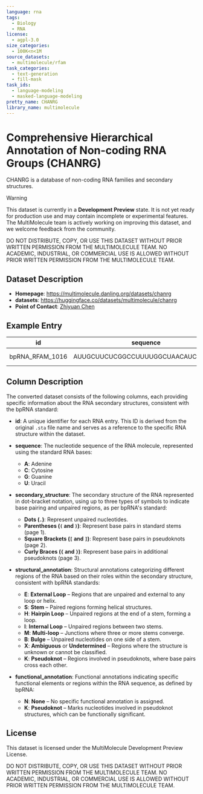 ```yaml
---
language: rna
tags:
  - Biology
  - RNA
license:
  - agpl-3.0
size_categories:
  - 100K<n<1M
source_datasets:
  - multimolecule/rfam
task_categories:
  - text-generation
  - fill-mask
task_ids:
  - language-modeling
  - masked-language-modeling
pretty_name: CHANRG
library_name: multimolecule
---
```


# Comprehensive Hierarchical Annotation of Non-coding RNA Groups (CHANRG)

CHANRG is a database of non-coding RNA families and secondary structures.

> [!WARNING]
> This dataset is currently in a **Development Preview** state. It is not yet ready for production use and may contain incomplete or experimental features. The MultiMolecule team is actively working on improving this dataset, and we welcome feedback from the community.
>
> DO NOT DISTRIBUTE, COPY, OR USE THIS DATASET WITHOUT PRIOR WRITTEN PERMISSION FROM THE MULTIMOLECULE TEAM.
> NO ACADEMIC, INDUSTRIAL, OR COMMERCIAL USE IS ALLOWED WITHOUT PRIOR WRITTEN PERMISSION FROM THE MULTIMOLECULE TEAM.

## Dataset Description

- **Homepage**: https://multimolecule.danling.org/datasets/chanrg
- **datasets**: https://huggingface.co/datasets/multimolecule/chanrg
- **Point of Contact**: [Zhiyuan Chen](mailto:this@zyc.ai)

## Example Entry

| id              | sequence                            | secondary_structure              | structural_annotation               | functional_annotation               |
| --------------- | ----------------------------------- | -------------------------------- | ----------------------------------- | ----------------------------------- |
| bpRNA_RFAM_1016 | AUUGCUUCUCGGCCUUUUGGCUAACAUCAAGU... | ......(((.((((....)))).)))...... | EEEEEESSSISSSSHHHHSSSSISSSXXXXXX... | NNNNNNNNNNNNNNNNNNNNNNNNNNNNNNNN... |

## Column Description

The converted dataset consists of the following columns, each providing specific information about the RNA secondary structures, consistent with the bpRNA standard:

- **id**:
    A unique identifier for each RNA entry. This ID is derived from the original `.sta` file name and serves as a reference to the specific RNA structure within the dataset.

- **sequence**:
    The nucleotide sequence of the RNA molecule, represented using the standard RNA bases:

    - **A**: Adenine
    - **C**: Cytosine
    - **G**: Guanine
    - **U**: Uracil

- **secondary_structure**:
    The secondary structure of the RNA represented in dot-bracket notation, using up to three types of symbols to indicate base pairing and unpaired regions, as per bpRNA's standard:

    - **Dots (`.`)**: Represent unpaired nucleotides.
    - **Parentheses (`(` and `)`)**: Represent base pairs in standard stems (page 1).
    - **Square Brackets (`[` and `]`)**: Represent base pairs in pseudoknots (page 2).
    - **Curly Braces (`{` and `}`)**: Represent base pairs in additional pseudoknots (page 3).

- **structural_annotation**:
    Structural annotations categorizing different regions of the RNA based on their roles within the secondary structure, consistent with bpRNA standards:

    - **E**: **External Loop** – Regions that are unpaired and external to any loop or helix.
    - **S**: **Stem** – Paired regions forming helical structures.
    - **H**: **Hairpin Loop** – Unpaired regions at the end of a stem, forming a loop.
    - **I**: **Internal Loop** – Unpaired regions between two stems.
    - **M**: **Multi-loop** – Junctions where three or more stems converge.
    - **B**: **Bulge** – Unpaired nucleotides on one side of a stem.
    - **X**: **Ambiguous** or **Undetermined** – Regions where the structure is unknown or cannot be classified.
    - **K**: **Pseudoknot** – Regions involved in pseudoknots, where base pairs cross each other.

- **functional_annotation**:
    Functional annotations indicating specific functional elements or regions within the RNA sequence, as defined by bpRNA:

    - **N**: **None** – No specific functional annotation is assigned.
    - **K**: **Pseudoknot** – Marks nucleotides involved in pseudoknot structures, which can be functionally significant.

## License

This dataset is licensed under the MultiMolecule Development Preview License.

DO NOT DISTRIBUTE, COPY, OR USE THIS DATASET WITHOUT PRIOR WRITTEN PERMISSION FROM THE MULTIMOLECULE TEAM.
NO ACADEMIC, INDUSTRIAL, OR COMMERCIAL USE IS ALLOWED WITHOUT PRIOR WRITTEN PERMISSION FROM THE MULTIMOLECULE TEAM.

